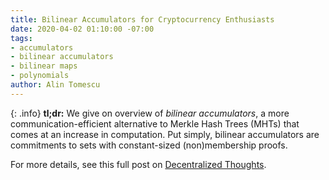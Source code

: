 ```yaml
---
title: Bilinear Accumulators for Cryptocurrency Enthusiasts
date: 2020-04-02 01:10:00 -07:00
tags:
- accumulators
- bilinear accumulators
- bilinear maps
- polynomials
author: Alin Tomescu
---
```


{: .info}
**tl;dr:** We give on overview of _bilinear accumulators_, a more communication-efficient alternative to Merkle Hash Trees (MHTs) that comes at an increase in computation.
Put simply, bilinear accumulators are commitments to sets with constant-sized (non)membership proofs.

<!-- more -->

For more details, see this full post on [Decentralized Thoughts](https://decentralizedthoughts.github.io/2020-04-02-bilinear-accumulators-for-cryptocurrency/).
